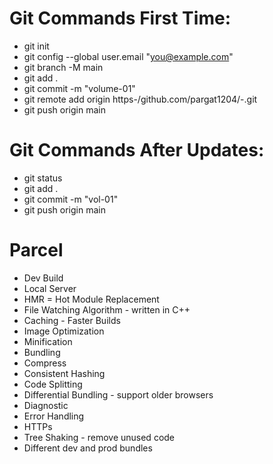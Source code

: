 # Git Commands First Time:
- git init
- git config --global user.email "you@example.com"
- git branch -M main
- git add .
- git commit -m "volume-01"
- git remote add origin https-/github.com/pargat1204/-.git
- git push origin main

#  Git Commands After Updates:
- git status
- git add .
- git commit -m "vol-01"
- git push origin main


# Parcel
- Dev Build
- Local Server
- HMR = Hot Module Replacement
- File Watching Algorithm - written in C++
- Caching - Faster Builds
- Image Optimization
- Minification
- Bundling
- Compress
- Consistent Hashing
- Code Splitting
- Differential Bundling - support older browsers
- Diagnostic
- Error Handling
- HTTPs
- Tree Shaking - remove unused code
- Different dev and prod bundles